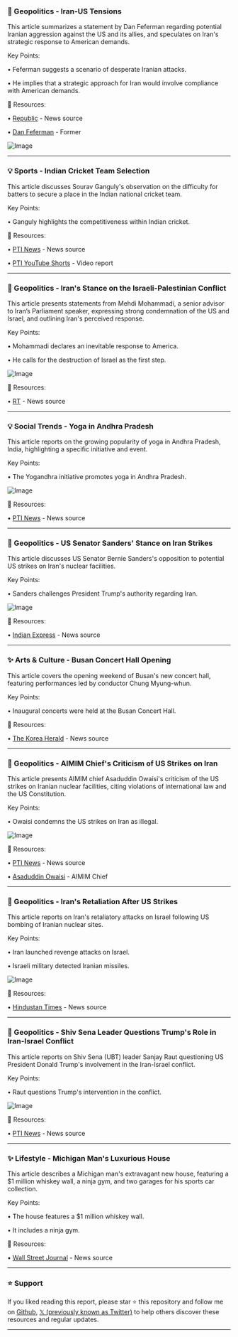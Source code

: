 ### 🤖 Geopolitics - Iran-US Tensions

This article summarizes a statement by Dan Feferman regarding potential Iranian aggression against the US and its allies, and speculates on Iran's strategic response to American demands.

Key Points:

•  Feferman suggests a scenario of desperate Iranian attacks.

•  He implies that a strategic approach for Iran would involve compliance with American demands.


🔗 Resources:

• [Republic](https://x.com/republic) - News source

• [Dan Feferman](https://x.com/DanFeferman) - Former

![Image](https://pbs.twimg.com/amplify_video_thumb/1936703267259461632/img/ERhxuQsokUUL0RW7.jpg)


---
### 💡 Sports - Indian Cricket Team Selection

This article discusses Sourav Ganguly's observation on the difficulty for batters to secure a place in the Indian national cricket team.


Key Points:

•  Ganguly highlights the competitiveness within Indian cricket.


🔗 Resources:

• [PTI News](https://x.com/PTI_News) - News source

• [PTI YouTube Shorts](https://youtube.com/shorts/vfYr8iNsodM) - Video report


---
### 🤖 Geopolitics - Iran's Stance on the Israeli-Palestinian Conflict

This article presents statements from Mehdi Mohammadi, a senior advisor to Iran’s Parliament speaker, expressing strong condemnation of the US and Israel, and outlining Iran's perceived response.

Key Points:

•  Mohammadi declares an inevitable response to America.

•  He calls for the destruction of Israel as the first step.


![Image](https://pbs.twimg.com/media/GuCOf14XwAA-rPs?format=jpg&name=small)

🔗 Resources:

• [RT](https://x.com/RT_com) - News source


---
### 💡 Social Trends - Yoga in Andhra Pradesh

This article reports on the growing popularity of yoga in Andhra Pradesh, India, highlighting a specific initiative and event.


Key Points:

•  The Yogandhra initiative promotes yoga in Andhra Pradesh.


![Image](https://pbs.twimg.com/media/GuCJPiKWAAAOU86?format=png&name=small)

🔗 Resources:

• [PTI News](https://x.com/PTI_News) - News source


---
### 🤖 Geopolitics - US Senator Sanders' Stance on Iran Strikes

This article discusses US Senator Bernie Sanders's opposition to potential US strikes on Iran's nuclear facilities.

Key Points:

•  Sanders challenges President Trump's authority regarding Iran.


![Image](https://pbs.twimg.com/amplify_video_thumb/1936692616529092608/img/zPufl6KNrpikHdsk.jpg)

🔗 Resources:

• [Indian Express](https://x.com/IndianExpress) - News source


---
### ✨ Arts & Culture - Busan Concert Hall Opening

This article covers the opening weekend of Busan's new concert hall, featuring performances led by conductor Chung Myung-whun.

Key Points:

•  Inaugural concerts were held at the Busan Concert Hall.


🔗 Resources:

• [The Korea Herald](https://x.com/TheKoreaHerald) - News source


---
### 🤖 Geopolitics - AIMIM Chief's Criticism of US Strikes on Iran

This article presents AIMIM chief Asaduddin Owaisi's criticism of the US strikes on Iranian nuclear facilities, citing violations of international law and the US Constitution.

Key Points:

•  Owaisi condemns the US strikes on Iran as illegal.


![Image](https://pbs.twimg.com/amplify_video_thumb/1936686185100759040/img/IhWArSi8zqNEXPSq.jpg)

🔗 Resources:

• [PTI News](https://x.com/PTI_News) - News source

• [Asaduddin Owaisi](https://x.com/asadowaisi) -  AIMIM Chief


---
### 🤖 Geopolitics - Iran's Retaliation After US Strikes

This article reports on Iran's retaliatory attacks on Israel following US bombing of Iranian nuclear sites.


Key Points:

•  Iran launched revenge attacks on Israel.

•  Israeli military detected Iranian missiles.



![Image](https://pbs.twimg.com/media/GuB2IrqX0AAqriv.jpg)

🔗 Resources:

• [Hindustan Times](https://x.com/htTweets) - News source


---
### 🤖 Geopolitics - Shiv Sena Leader Questions Trump's Role in Iran-Israel Conflict

This article reports on Shiv Sena (UBT) leader Sanjay Raut questioning US President Donald Trump's involvement in the Iran-Israel conflict.

Key Points:

•  Raut questions Trump's intervention in the conflict.


![Image](https://pbs.twimg.com/amplify_video_thumb/1936660727638507521/img/En3ogYdOnRS0SjjI.jpg)

🔗 Resources:

• [PTI News](https://x.com/PTI_News) - News source


---
### ✨ Lifestyle - Michigan Man's Luxurious House

This article describes a Michigan man's extravagant new house, featuring a $1 million whiskey wall, a ninja gym, and two garages for his sports car collection.

Key Points:

•  The house features a $1 million whiskey wall.

•  It includes a ninja gym.


🔗 Resources:

• [Wall Street Journal](https://x.com/WSJ) - News source


---

### ⭐️ Support

If you liked reading this report, please star ⭐️ this repository and follow me on [Github](https://github.com/Drix10), [𝕏 (previously known as Twitter)](https://x.com/DRIX_10_) to help others discover these resources and regular updates.

---